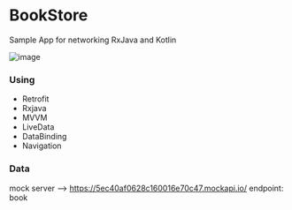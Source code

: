 # BookStore

Sample App for networking RxJava and Kotlin

![image](https://user-images.githubusercontent.com/43048105/82407237-5702ba80-9a71-11ea-9a04-10c8561b7cc4.png)
### Using

- Retrofit
- Rxjava
- MVVM
- LiveData
- DataBinding
- Navigation 

### Data
mock server --> https://5ec40af0628c160016e70c47.mockapi.io/
endpoint: book


